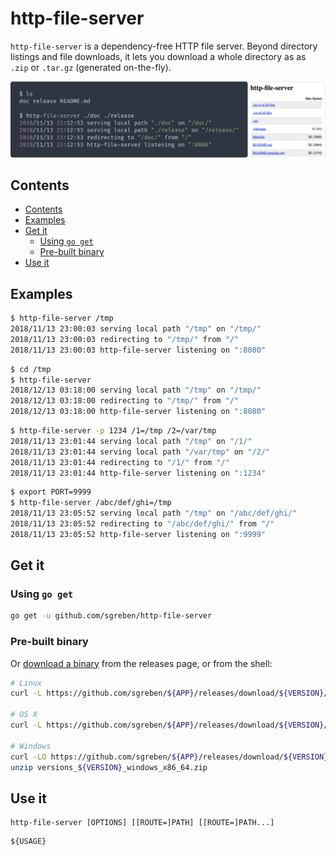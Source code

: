# http-file-server

`http-file-server` is a dependency-free HTTP file server. Beyond directory listings and file downloads, it lets you download a whole directory as as `.zip` or `.tar.gz` (generated on-the-fly).

![screenshot](doc/screenshot.png)

## Contents

- [Contents](#contents)
- [Examples](#examples)
- [Get it](#get-it)
    - [Using `go get`](#using-go-get)
    - [Pre-built binary](#pre-built-binary)
- [Use it](#use-it)

## Examples

```sh
$ http-file-server /tmp
2018/11/13 23:00:03 serving local path "/tmp" on "/tmp/"
2018/11/13 23:00:03 redirecting to "/tmp/" from "/"
2018/11/13 23:00:03 http-file-server listening on ":8080"
```

```sh
$ cd /tmp
$ http-file-server
2018/12/13 03:18:00 serving local path "/tmp" on "/tmp/"
2018/12/13 03:18:00 redirecting to "/tmp/" from "/"
2018/12/13 03:18:00 http-file-server listening on ":8080"
```

```sh
$ http-file-server -p 1234 /1=/tmp /2=/var/tmp
2018/11/13 23:01:44 serving local path "/tmp" on "/1/"
2018/11/13 23:01:44 serving local path "/var/tmp" on "/2/"
2018/11/13 23:01:44 redirecting to "/1/" from "/"
2018/11/13 23:01:44 http-file-server listening on ":1234"
```

```sh
$ export PORT=9999
$ http-file-server /abc/def/ghi=/tmp
2018/11/13 23:05:52 serving local path "/tmp" on "/abc/def/ghi/"
2018/11/13 23:05:52 redirecting to "/abc/def/ghi/" from "/"
2018/11/13 23:05:52 http-file-server listening on ":9999"
```

## Get it

### Using `go get`

```sh
go get -u github.com/sgreben/http-file-server
```

### Pre-built binary

Or [download a binary](https://github.com/sgreben/http-file-server/releases/latest) from the releases page, or from the shell:

```sh
# Linux
curl -L https://github.com/sgreben/${APP}/releases/download/${VERSION}/${APP}_${VERSION}_linux_x86_64.tar.gz | tar xz

# OS X
curl -L https://github.com/sgreben/${APP}/releases/download/${VERSION}/${APP}_${VERSION}_osx_x86_64.tar.gz | tar xz

# Windows
curl -LO https://github.com/sgreben/${APP}/releases/download/${VERSION}/${APP}_${VERSION}_windows_x86_64.zip
unzip versions_${VERSION}_windows_x86_64.zip
```

## Use it

```text
http-file-server [OPTIONS] [[ROUTE=]PATH] [[ROUTE=]PATH...]
```

```text
${USAGE}
```
